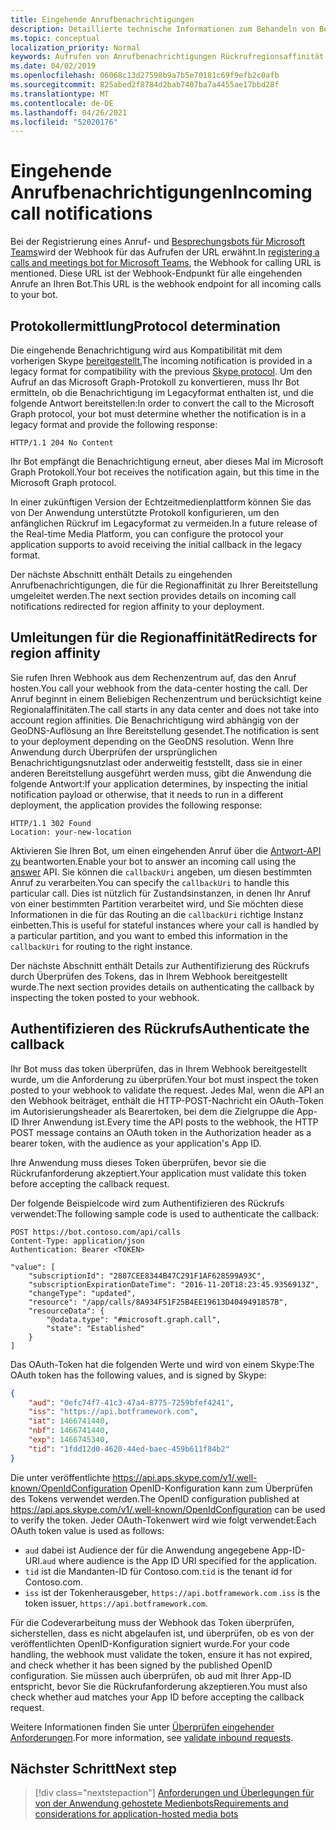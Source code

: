 ```yaml
---
title: Eingehende Anrufbenachrichtigungen
description: Detaillierte technische Informationen zum Behandeln von Benachrichtigungen von eingehenden Anrufen
ms.topic: conceptual
localization_priority: Normal
keywords: Aufrufen von Anrufbenachrichtigungen Rückrufregionsaffinität
ms.date: 04/02/2019
ms.openlocfilehash: 06068c13d27598b9a7b5e70181c69f9efb2c0afb
ms.sourcegitcommit: 825abed2f8784d2bab7407ba7a4455ae17bbd28f
ms.translationtype: MT
ms.contentlocale: de-DE
ms.lasthandoff: 04/26/2021
ms.locfileid: "52020176"
---
```

# <a name="incoming-call-notifications"></a><span data-ttu-id="213f9-104">Eingehende Anrufbenachrichtigungen</span><span class="sxs-lookup"><span data-stu-id="213f9-104">Incoming call notifications</span></span>

<span data-ttu-id="213f9-105">Bei der Registrierung eines Anruf- und [Besprechungsbots für Microsoft Teams](./registering-calling-bot.md#create-new-bot-or-add-calling-capabilities)wird der Webhook für das Aufrufen der URL erwähnt.</span><span class="sxs-lookup"><span data-stu-id="213f9-105">In [registering a calls and meetings bot for Microsoft Teams](./registering-calling-bot.md#create-new-bot-or-add-calling-capabilities), the Webhook for calling URL is mentioned.</span></span> <span data-ttu-id="213f9-106">Diese URL ist der Webhook-Endpunkt für alle eingehenden Anrufe an Ihren Bot.</span><span class="sxs-lookup"><span data-stu-id="213f9-106">This URL is the webhook endpoint for all incoming calls to your bot.</span></span>

## <a name="protocol-determination"></a><span data-ttu-id="213f9-107">Protokollermittlung</span><span class="sxs-lookup"><span data-stu-id="213f9-107">Protocol determination</span></span>

<span data-ttu-id="213f9-108">Die eingehende Benachrichtigung wird aus Kompatibilität mit dem vorherigen Skype [bereitgestellt.](/azure/bot-service/dotnet/bot-builder-dotnet-real-time-media-concepts?view=azure-bot-service-3.0&preserve-view=true)</span><span class="sxs-lookup"><span data-stu-id="213f9-108">The incoming notification is provided in a legacy format for compatibility with the previous [Skype protocol](/azure/bot-service/dotnet/bot-builder-dotnet-real-time-media-concepts?view=azure-bot-service-3.0&preserve-view=true).</span></span> <span data-ttu-id="213f9-109">Um den Aufruf an das Microsoft Graph-Protokoll zu konvertieren, muss Ihr Bot ermitteln, ob die Benachrichtigung im Legacyformat enthalten ist, und die folgende Antwort bereitstellen:</span><span class="sxs-lookup"><span data-stu-id="213f9-109">In order to convert the call to the Microsoft Graph protocol, your bot must determine whether the notification is in a legacy format and provide the following response:</span></span>

```http
HTTP/1.1 204 No Content
```

<span data-ttu-id="213f9-110">Ihr Bot empfängt die Benachrichtigung erneut, aber dieses Mal im Microsoft Graph Protokoll.</span><span class="sxs-lookup"><span data-stu-id="213f9-110">Your bot receives the notification again, but this time in the Microsoft Graph protocol.</span></span>

<span data-ttu-id="213f9-111">In einer zukünftigen Version der Echtzeitmedienplattform können Sie das von Der Anwendung unterstützte Protokoll konfigurieren, um den anfänglichen Rückruf im Legacyformat zu vermeiden.</span><span class="sxs-lookup"><span data-stu-id="213f9-111">In a future release of the Real-time Media Platform, you can configure the protocol your application supports to avoid receiving the initial callback in the legacy format.</span></span>

<span data-ttu-id="213f9-112">Der nächste Abschnitt enthält Details zu eingehenden Anrufbenachrichtigungen, die für die Regionaffinität zu Ihrer Bereitstellung umgeleitet werden.</span><span class="sxs-lookup"><span data-stu-id="213f9-112">The next section provides details on incoming call notifications redirected for region affinity to your deployment.</span></span>

## <a name="redirects-for-region-affinity"></a><span data-ttu-id="213f9-113">Umleitungen für die Regionaffinität</span><span class="sxs-lookup"><span data-stu-id="213f9-113">Redirects for region affinity</span></span>

<span data-ttu-id="213f9-114">Sie rufen Ihren Webhook aus dem Rechenzentrum auf, das den Anruf hosten.</span><span class="sxs-lookup"><span data-stu-id="213f9-114">You call your webhook from the data-center hosting the call.</span></span> <span data-ttu-id="213f9-115">Der Anruf beginnt in einem Beliebigen Rechenzentrum und berücksichtigt keine Regionalaffinitäten.</span><span class="sxs-lookup"><span data-stu-id="213f9-115">The call starts in any data center and does not take into account region affinities.</span></span> <span data-ttu-id="213f9-116">Die Benachrichtigung wird abhängig von der GeoDNS-Auflösung an Ihre Bereitstellung gesendet.</span><span class="sxs-lookup"><span data-stu-id="213f9-116">The notification is sent to your deployment depending on the GeoDNS resolution.</span></span> <span data-ttu-id="213f9-117">Wenn Ihre Anwendung durch Überprüfen der ursprünglichen Benachrichtigungsnutzlast oder anderweitig feststellt, dass sie in einer anderen Bereitstellung ausgeführt werden muss, gibt die Anwendung die folgende Antwort:</span><span class="sxs-lookup"><span data-stu-id="213f9-117">If your application determines, by inspecting the initial notification payload or otherwise, that it needs to run in a different deployment, the application provides the following response:</span></span>

```http
HTTP/1.1 302 Found
Location: your-new-location
```

<span data-ttu-id="213f9-118">Aktivieren Sie Ihren Bot, um einen eingehenden Anruf über die [Antwort-API zu](https://developer.microsoft.com/graph/docs/api-reference/beta/api/call_answer) beantworten.</span><span class="sxs-lookup"><span data-stu-id="213f9-118">Enable your bot to answer an incoming call using the [answer](https://developer.microsoft.com/graph/docs/api-reference/beta/api/call_answer) API.</span></span> <span data-ttu-id="213f9-119">Sie können die `callbackUri` angeben, um diesen bestimmten Anruf zu verarbeiten.</span><span class="sxs-lookup"><span data-stu-id="213f9-119">You can specify the `callbackUri` to handle this particular call.</span></span> <span data-ttu-id="213f9-120">Dies ist nützlich für Zustandsinstanzen, in denen Ihr Anruf von einer bestimmten Partition verarbeitet wird, und Sie möchten diese Informationen in die für das Routing an die `callbackUri` richtige Instanz einbetten.</span><span class="sxs-lookup"><span data-stu-id="213f9-120">This is useful for stateful instances where your call is handled by a particular partition, and you want to embed this information in the `callbackUri` for routing to the right instance.</span></span>

<span data-ttu-id="213f9-121">Der nächste Abschnitt enthält Details zur Authentifizierung des Rückrufs durch Überprüfen des Tokens, das in Ihrem Webhook bereitgestellt wurde.</span><span class="sxs-lookup"><span data-stu-id="213f9-121">The next section provides details on authenticating the callback by inspecting the token posted to your webhook.</span></span>

## <a name="authenticate-the-callback"></a><span data-ttu-id="213f9-122">Authentifizieren des Rückrufs</span><span class="sxs-lookup"><span data-stu-id="213f9-122">Authenticate the callback</span></span>

<span data-ttu-id="213f9-123">Ihr Bot muss das token überprüfen, das in Ihrem Webhook bereitgestellt wurde, um die Anforderung zu überprüfen.</span><span class="sxs-lookup"><span data-stu-id="213f9-123">Your bot must inspect the token posted to your webhook to validate the request.</span></span> <span data-ttu-id="213f9-124">Jedes Mal, wenn die API an den Webhook beiträget, enthält die HTTP-POST-Nachricht ein OAuth-Token im Autorisierungsheader als Bearertoken, bei dem die Zielgruppe die App-ID Ihrer Anwendung ist.</span><span class="sxs-lookup"><span data-stu-id="213f9-124">Every time the API posts to the webhook, the HTTP POST message contains an OAuth token in the Authorization header as a bearer token, with the audience as your application's App ID.</span></span>

<span data-ttu-id="213f9-125">Ihre Anwendung muss dieses Token überprüfen, bevor sie die Rückrufanforderung akzeptiert.</span><span class="sxs-lookup"><span data-stu-id="213f9-125">Your application must validate this token before accepting the callback request.</span></span>

<span data-ttu-id="213f9-126">Der folgende Beispielcode wird zum Authentifizieren des Rückrufs verwendet:</span><span class="sxs-lookup"><span data-stu-id="213f9-126">The following sample code is used to authenticate the callback:</span></span>

```http
POST https://bot.contoso.com/api/calls
Content-Type: application/json
Authentication: Bearer <TOKEN>

"value": [
    "subscriptionId": "2887CEE8344B47C291F1AF628599A93C",
    "subscriptionExpirationDateTime": "2016-11-20T18:23:45.9356913Z",
    "changeType": "updated",
    "resource": "/app/calls/8A934F51F25B4EE19613D4049491857B",
    "resourceData": {
        "@odata.type": "#microsoft.graph.call",
        "state": "Established"
    }
]
```

<span data-ttu-id="213f9-127">Das OAuth-Token hat die folgenden Werte und wird von einem Skype:</span><span class="sxs-lookup"><span data-stu-id="213f9-127">The OAuth token has the following values, and is signed by Skype:</span></span>

```json
{
    "aud": "0efc74f7-41c3-47a4-8775-7259bfef4241",
    "iss": "https://api.botframework.com",
    "iat": 1466741440,
    "nbf": 1466741440,
    "exp": 1466745340,
    "tid": "1fdd12d0-4620-44ed-baec-459b611f84b2"
}
```

<span data-ttu-id="213f9-128">Die unter veröffentlichte <https://api.aps.skype.com/v1/.well-known/OpenIdConfiguration> OpenID-Konfiguration kann zum Überprüfen des Tokens verwendet werden.</span><span class="sxs-lookup"><span data-stu-id="213f9-128">The OpenID configuration published at <https://api.aps.skype.com/v1/.well-known/OpenIdConfiguration> can be used to verify the token.</span></span> <span data-ttu-id="213f9-129">Jeder OAuth-Tokenwert wird wie folgt verwendet:</span><span class="sxs-lookup"><span data-stu-id="213f9-129">Each OAuth token value is used as follows:</span></span>

* <span data-ttu-id="213f9-130">`aud` dabei ist Audience der für die Anwendung angegebene App-ID-URI.</span><span class="sxs-lookup"><span data-stu-id="213f9-130">`aud` where audience is the App ID URI specified for the application.</span></span>
* <span data-ttu-id="213f9-131">`tid` ist die Mandanten-ID für Contoso.com.</span><span class="sxs-lookup"><span data-stu-id="213f9-131">`tid` is the tenant id for Contoso.com.</span></span>
* <span data-ttu-id="213f9-132">`iss` ist der Tokenherausgeber, `https://api.botframework.com` .</span><span class="sxs-lookup"><span data-stu-id="213f9-132">`iss` is the token issuer, `https://api.botframework.com`.</span></span>

<span data-ttu-id="213f9-133">Für die Codeverarbeitung muss der Webhook das Token überprüfen, sicherstellen, dass es nicht abgelaufen ist, und überprüfen, ob es von der veröffentlichten OpenID-Konfiguration signiert wurde.</span><span class="sxs-lookup"><span data-stu-id="213f9-133">For your code handling, the webhook must validate the token, ensure it has not expired, and check whether it has been signed by the published OpenID configuration.</span></span> <span data-ttu-id="213f9-134">Sie müssen auch überprüfen, ob aud mit Ihrer App-ID entspricht, bevor Sie die Rückrufanforderung akzeptieren.</span><span class="sxs-lookup"><span data-stu-id="213f9-134">You must also check whether aud matches your App ID before accepting the callback request.</span></span>

<span data-ttu-id="213f9-135">Weitere Informationen finden Sie unter [Überprüfen eingehender Anforderungen](https://github.com/microsoftgraph/microsoft-graph-comms-samples/blob/master/Samples/Common/Sample.Common/Authentication/AuthenticationProvider.cs).</span><span class="sxs-lookup"><span data-stu-id="213f9-135">For more information, see [validate inbound requests](https://github.com/microsoftgraph/microsoft-graph-comms-samples/blob/master/Samples/Common/Sample.Common/Authentication/AuthenticationProvider.cs).</span></span>

## <a name="next-step"></a><span data-ttu-id="213f9-136">Nächster Schritt</span><span class="sxs-lookup"><span data-stu-id="213f9-136">Next step</span></span>

> [!div class="nextstepaction"]
> [<span data-ttu-id="213f9-137">Anforderungen und Überlegungen für von der Anwendung gehostete Medienbots</span><span class="sxs-lookup"><span data-stu-id="213f9-137">Requirements and considerations for application-hosted media bots</span></span>](~/bots/calls-and-meetings/requirements-considerations-application-hosted-media-bots.md)
